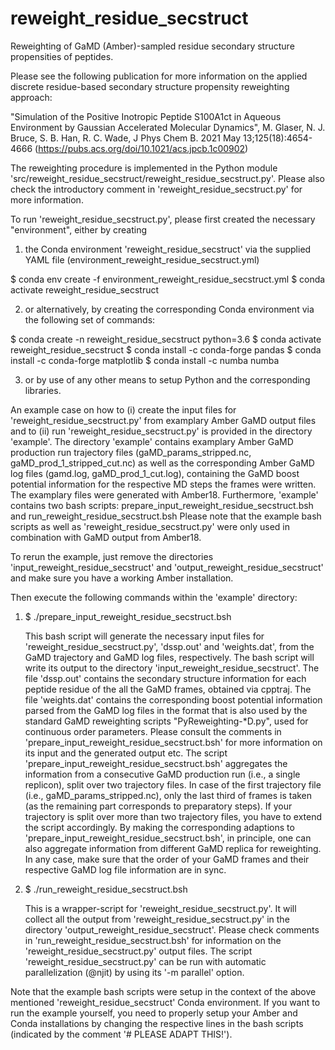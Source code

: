 # reweight_residue_secstruct
Reweighting of GaMD (Amber)-sampled residue secondary structure propensities of peptides.

Please see the following publication for more information on the applied discrete residue-based secondary structure propensity reweighting approach: 

"Simulation of the Positive Inotropic Peptide S100A1ct in Aqueous Environment by Gaussian Accelerated Molecular Dynamics", 
M. Glaser, N. J. Bruce, S. B. Han, R. C. Wade, J Phys Chem B. 2021 May 13;125(18):4654-4666 (https://pubs.acs.org/doi/10.1021/acs.jpcb.1c00902)

The reweighting procedure is implemented in the Python module 'src/reweight_residue_secstruct/reweight_residue_secstruct.py'.
Please also check the introductory comment in 'reweight_residue_secstruct.py' for more information.

To run 'reweight_residue_secstruct.py', please first created the necessary "environment", either by creating

1) the Conda environment 'reweight_residue_secstruct' via the supplied YAML file (environment_reweight_residue_secstruct.yml)

$ conda env create -f environment_reweight_residue_secstruct.yml
$ conda activate reweight_residue_secstruct

2) or alternatively, by creating the corresponding Conda environment via the following set of commands:

$ conda create -n reweight_residue_secstruct python=3.6
$ conda activate reweight_residue_secstruct
$ conda install -c conda-forge pandas
$ conda install -c conda-forge matplotlib
$ conda install -c numba numba

3) or by use of any other means to setup Python and the corresponding libraries.

An example case on how to (i) create the input files for 'reweight_residue_secstruct.py' from examplary Amber GaMD output files and to (ii) run 'reweight_residue_secstruct.py' is provided in the directory 'example'.
The directory 'example' contains examplary Amber GaMD production run trajectory files (gaMD_params_stripped.nc, gaMD_prod_1_stripped_cut.nc) as well as the corresponding Amber GaMD log files (gamd.log, gaMD_prod_1_cut.log), containing the GaMD boost potential information for the respective MD steps the frames were written.
The examplary files were generated with Amber18.
Furthermore, 'example' contains two bash scripts: prepare_input_reweight_residue_secstruct.bsh and run_reweight_residue_secstruct.bsh 
Please note that the example bash scripts as well as 'reweight_residue_secstruct.py' were only used in combination with GaMD output from Amber18.

To rerun the example, just remove the directories 'input_reweight_residue_secstruct' and 'output_reweight_residue_secstruct' and make sure you have a working Amber installation.

Then execute the following commands within the 'example' directory:

1) $ ./prepare_input_reweight_residue_secstruct.bsh 

    This bash script will generate the necessary input files for 'reweight_residue_secstruct.py', 'dssp.out' and 'weights.dat', from the GaMD trajectory and GaMD log files, respectively.
    The bash script will write its output to the directory 'input_reweight_residue_secstruct'.
    The file 'dssp.out' contains the secondary structure information for each peptide residue of the all the GaMD frames, obtained via cpptraj.
    The file 'weights.dat' contains the corresponding boost potential information parsed from the GaMD log files in the format that is also used by the standard GaMD reweighting scripts "PyReweighting-*D.py", used for continuous order parameters.
    Please consult the comments in 'prepare_input_reweight_residue_secstruct.bsh' for more information on its input and the generated output etc.
    The script 'prepare_input_reweight_residue_secstruct.bsh' aggregates the information from a consecutive GaMD production run (i.e., a single replicon), split over two trajectory files.
    In case of the first trajectory file (i.e., gaMD_params_stripped.nc), only the last third of frames is taken (as the remaining part corresponds to preparatory steps).
    If your trajectory is split over more than two trajectory files, you have to extend the script accordingly.
    By making the corresponding adaptions to 'prepare_input_reweight_residue_secstruct.bsh', in principle, one can also aggregate information from different GaMD replica for reweighting.
    In any case, make sure that the order of your GaMD frames and their respective GaMD log file information are in sync.

2) $ ./run_reweight_residue_secstruct.bsh 

    This is a wrapper-script for 'reweight_residue_secstruct.py'.
    It will collect all the output from 'reweight_residue_secstruct.py' in the directory 'output_reweight_residue_secstruct'.
    Please check comments in 'run_reweight_residue_secstruct.bsh' for information on the 'reweight_residue_secstruct.py' output files.
    The script 'reweight_residue_secstruct.py' can be run with automatic parallelization (@njit) by using its '-m parallel' option.

Note that the example bash scripts were setup in the context of the above mentioned 'reweight_residue_secstruct' Conda environment.
If you want to run the example yourself, you need to properly setup your Amber and Conda installations by changing the respective lines in the bash scripts (indicated by the comment '# PLEASE ADAPT THIS!').
